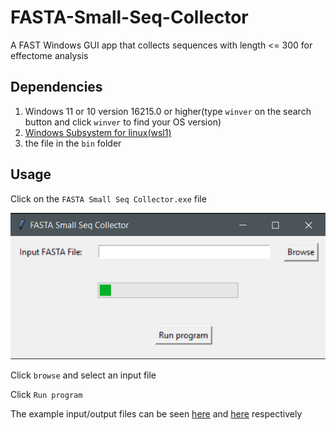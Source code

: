 # FASTA-Small-Seq-Collector

A FAST Windows GUI app that collects sequences with length <= 300 for effectome analysis

## Dependencies

1. Windows 11 or 10 version 16215.0 or higher(type `winver` on the search button and click `winver` to find your OS version)
2. [Windows Subsystem for linux(wsl1)](INSTALL.md)
3. the file in the `bin` folder

## Usage 

Click on the `FASTA Small Seq Collector.exe` file

![](img/1.png)

Click `browse` and select an input file

Click `Run program`

The example input/output files can be seen [here](data/ITAG4.1_proteins.fasta) and [here](data/ITAG4.1_proteins_small_seqs.fasta) respectively
